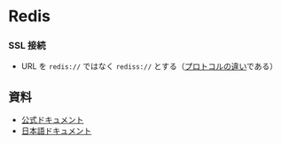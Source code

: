 # Redis

### SSL 接続
- URL を `redis://` ではなく `rediss://` とする（[プロトコルの違い](https://www.aptible.com/changelog/redis-ssl)である）
## 資料
- [公式ドキュメント](https://redis.io/documentation)
- [日本語ドキュメント](http://mogile.web.fc2.com/redis/index.html)